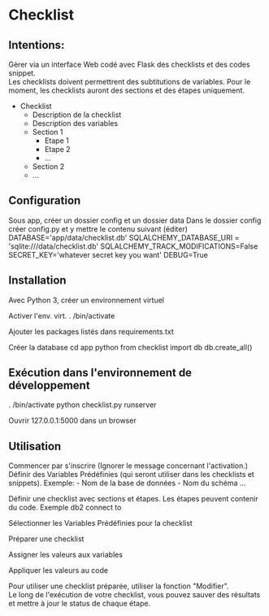 # Checklist

## Intentions:

Gèrer via un interface Web codé avec Flask des checklists et des codes snippet.  
Les checklists doivent permettrent des subtitutions de variables. Pour le moment, les checklists auront des sections et des étapes uniquement.

- Checklist
  - Description de la checklist
  - Description des variables
  - Section 1
    - Etape 1
    - Etape 2
    - ...
  - Section 2
  - ...

## Configuration

Sous app, créer un dossier config et un dossier data
Dans le dossier config créer config.py et y mettre le contenu suivant (éditer)
DATABASE='app/data/checklist.db'
SQLALCHEMY_DATABASE_URI = 'sqlite:///data/checklist.db'
SQLALCHEMY_TRACK_MODIFICATIONS=False
SECRET_KEY='whatever secret key you want'
DEBUG=True

## Installation

Avec Python 3, créer un environnement virtuel

Activer l'env. virt.
. <venv>/bin/activate

Ajouter les packages listés dans requirements.txt

Créer la database
cd app
python
from checklist import db
db.create_all()

## Exécution dans l'environnement de développement
. <venv>/bin/activate
python checklist.py runserver

Ouvrir 127.0.0.1:5000 dans un browser

## Utilisation

Commencer par s'inscrire (Ignorer le message concernant l'activation.)
Définir des Variables Prédéfinies (qui seront utiliser dans les checklists et snippets). Exemple:
<DB> - Nom de la base de données
<SCHEMA> - Nom du schéma
...

Définir une checklist avec sections et étapes. Les étapes peuvent contenir du code. Exemple
db2 connect to <DB>

Sélectionner les Variables Prédéfinies pour la checklist

Préparer une checklist

Assigner les valeurs aux variables

Appliquer les valeurs au code

Pour utiliser une checklist préparée, utiliser la fonction "Modifier".  
Le long de l'exécution de votre checklist, vous pouvez sauver des résultats et mettre à jour le status de chaque étape.